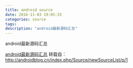 ```yaml
---
title: android source
date: 2016-11-03 19:05:33
categories: source
tags:
description: "android最新源码汇总"
---
```

android最新源码汇总
<!-- more -->
[android最新源码汇总](http://androidblog.cn/index.php/Source/newSourceList/p/1)
转载自：http://androidblog.cn/index.php/Source/newSourceList/p/1
